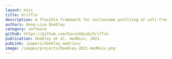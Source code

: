 ```yaml
---
layout: misc
title: Griffin
description: A flexible framework for nucleosome profiling of cell-free DNA
authors: Anna-Lisa Doebley
category: software
github: https://github.com/GavinHaLab/Griffin
publication: Doebley et al. medRxiv, 2021.
pubLink: /papers/doebley_medrixv/
image: /images/projects/Doebley-2021-medRxiv.png
---
```

